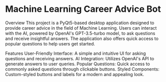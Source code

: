 # Machine Learning Career Advice Bot
Overview
This project is a PyQt5-based desktop application designed to provide career advice in the field of Machine Learning. Users can interact with the AI, powered by OpenAI's GPT-3.5-turbo model, to ask questions and receive insightful answers. The application also offers quick access to popular questions to help users get started.

Features
User-Friendly Interface: A simple and intuitive UI for asking questions and receiving answers.
AI Integration: Utilizes OpenAI's API to generate answers to user queries.
Popular Questions: Quick access to commonly asked questions through clickable buttons.
Styled Components: Custom-styled buttons and labels for a modern and appealing look.
